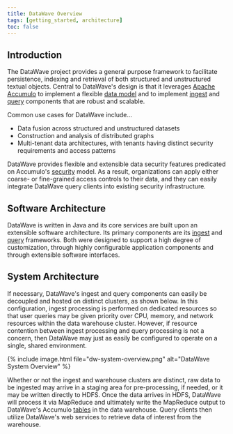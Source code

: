 ```yaml
---
title: DataWave Overview
tags: [getting_started, architecture]
toc: false
---
```


## Introduction

The DataWave project provides a general purpose framework to facilitate persistence, indexing
and retrieval of both structured and unstructured textual objects. Central to DataWave's design is that it leverages
[Apache Accumulo][apache_accumulo] to implement a flexible [data model](data-model) and to implement [ingest](../ingest/overview)
and [query](../query/overview) components that are robust and scalable.

Common use cases for DataWave include...

* Data fusion across structured and unstructured datasets
* Construction and analysis of distributed graphs
* Multi-tenant data architectures, with tenants having distinct security requirements and access patterns

DataWave provides flexible and extensible data security features predicated on Accumulo's [security][cell_level_sec] model.
As a result, organizations can apply either coarse- or fine-grained access controls to their data, and they can easily
integrate DataWave query clients into existing security infrastructure.

## Software Architecture

DataWave is written in Java and its core services are built upon an extensible software architecture. Its primary components
are its [ingest](../ingest/overview) and [query](../query/overview) frameworks. Both were designed to support a high degree
of customization, through highly configurable application components and through extensible software interfaces.

## System Architecture

If necessary, DataWave's ingest and query components can easily be decoupled and hosted on distinct clusters, as shown
below. In this configuration, ingest processing is performed on dedicated resources so that user queries may be given
priority over CPU, memory, and network resources within the data warehouse cluster. However, if resource contention
between ingest processing and query processing is not a concern, then DataWave may just as easily be configured to operate
on a single, shared environment.

{% include image.html file="dw-system-overview.png" alt="DataWave System Overview" %}

Whether or not the ingest and warehouse clusters are distinct, raw data to be ingested may arrive in a staging area for
pre-processing, if needed, or it may be written directly to HDFS. Once the data arrives in HDFS, DataWave will process it
via MapReduce and ultimately write the MapReduce output to DataWave's Accumulo [tables](data-model) in the data
warehouse. Query clients then utilize DataWave's web services to retrieve data of interest from the warehouse.

[apache_accumulo]: http://accumulo.apache.org/
[apache_hadoop]: http://hadoop.apache.org/
[cell_level_sec]: https://accumulo.apache.org/1.8/accumulo_user_manual.html#_security


